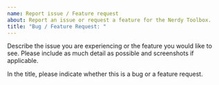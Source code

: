 ```yaml
---
name: Report issue / Feature request
about: Report an issue or request a feature for the Nerdy Toolbox.
title: "Bug / Feature Request: "
---
```


Describe the issue you are experiencing or the feature you would like to see. Please include as much detail as possible and screenshots if applicable.

In the title, please indicate whether this is a bug or a feature request.